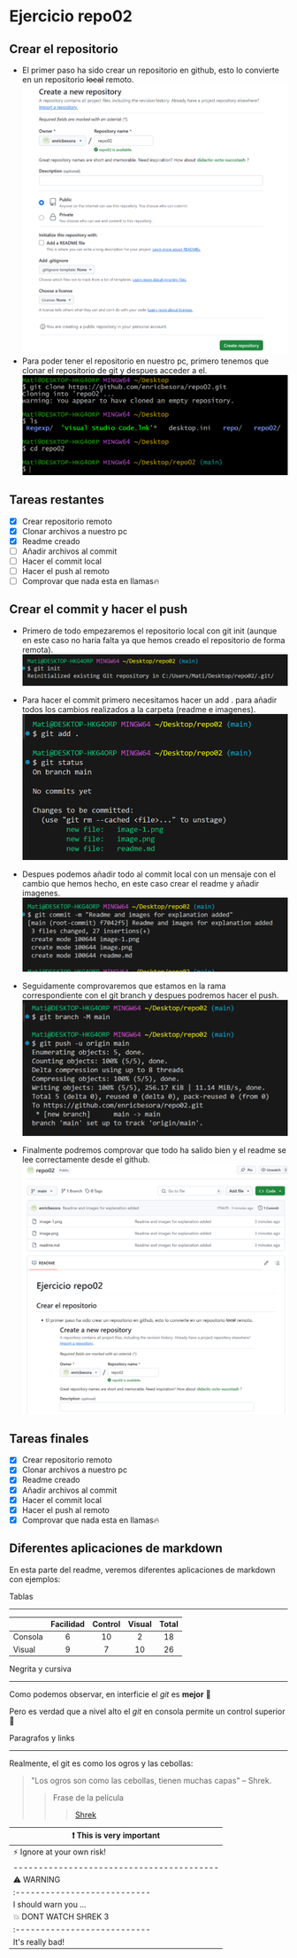 # Ejercicio repo02

## Crear el repositorio
- El primer paso ha sido crear un repositorio en github, esto lo convierte en un repositorio ~~local~~ remoto.
![alt text](image.png)
- Para poder tener el repositorio en nuestro pc, primero tenemos que clonar el repositorio de git y despues acceder a el.
![alt text](image-1.png)

## Tareas restantes
- [x] Crear repositorio remoto
- [x] Clonar archivos a nuestro pc
- [x] Readme creado
- [ ] Añadir archivos al commit
- [ ] Hacer el commit local
- [ ] Hacer el push al remoto
- [ ] Comprovar que nada esta en llamas🔥

## Crear el commit y hacer el push

- Primero de todo empezaremos el repositorio local con git init (aunque en este caso no haria falta ya que hemos creado el repositorio de forma remota).
    ![alt text](image-2.png)

- Para hacer el commit primero necesitamos hacer un add . para añadir todos los cambios realizados a la carpeta (readme e imagenes).
    ![alt text](image-3.png)

- Despues podemos añadir todo al commit local con un mensaje con el cambio que hemos hecho, en este caso crear el readme y añadir imagenes.
    ![alt text](image-4.png)

- Seguidamente comprovaremos que estamos en la rama correspondiente con el git branch y despues podremos hacer el push.
    ![alt text](image-5.png)

- Finalmente podremos comprovar que todo ha salido bien y el readme se lee correctamente desde el github. 
    ![alt text](image-6.png)

## Tareas finales
- [x] Crear repositorio remoto
- [x] Clonar archivos a nuestro pc
- [x] Readme creado
- [x] Añadir archivos al commit
- [x] Hacer el commit local
- [x] Hacer el push al remoto
- [x] Comprovar que nada esta en llamas🔥

## Diferentes aplicaciones de markdown

En esta parte del readme, veremos diferentes aplicaciones de markdown con ejemplos:

Tablas
*** 
| |Facilidad | Control| Visual  | Total |
|:--- |:----: |:----:| :----:| :----: |
| Consola| 6 | 10 | 2  | 18|
| Visual| 9 | 7 | 10  | 26 |

Negrita y cursiva
*** 

Como podemos observar, en interficie el *git* es **mejor** 🤯

Pero es verdad que a nivel alto el *git* en consola permite un control superior 🤔

Paragrafos y links
*** 

Realmente, el git es como los ogros y las cebollas:

>"Los ogros son como las cebollas, tienen muchas capas" – Shrek.
>>Frase de la película
>>> [Shrek](https://www.imdb.com/title/tt0126029/ "La 2 es la mejor")



| :exclamation:  This is very important   |
|-----------------------------------------|
| :zap:        Ignore at your own risk!   |
|-----------------------------------------|
| :warning: WARNING          |
|:---------------------------|
| I should warn you ...      |
| :boom: DONT WATCH SHREK 3              |
|:---------------------------|
| It's really bad! |